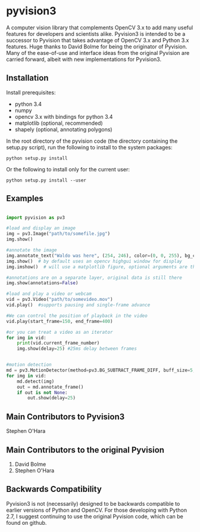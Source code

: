# pyvision3
A computer vision library that complements OpenCV 3.x to add many useful features for developers and scientists alike. Pyvision3 is intended to be a successor to Pyvision that takes advantage of OpenCV 3.x and Python 3.x features. Huge thanks to David Bolme for being the originator of Pyvision. Many of the ease-of-use and interface ideas from the original Pyvision are carried forward, albeit with new implementations for Pyvision3.

## Installation
Install prerequisites:

* python 3.4
* numpy
* opencv 3.x with bindings for python 3.4
* matplotlib (optional, recommended)
* shapely (optional, annotating polygons)

In the root directory of the pyvision code (the directory containing the setup.py script), run the following to install to the system packages:

    python setup.py install

Or the following to install only for the current user:

    python setup.py install --user

## Examples

```python

import pyvision as pv3

#load and display an image
img = pv3.Image("path/to/somefile.jpg")
img.show()

#annotate the image
img.annotate_text("Waldo was here", (254, 246), color=(0, 0, 255), bg_color=(255, 255, 255))
img.show()  # by default uses an opencv highgui window for display
img.imshow()  # will use a matplotlib figure, optional arguments are the same as img.show()

#annotations are on a separate layer, original data is still there
img.show(annotations=False)

#load and play a video or webcam
vid = pv3.Video("path/to/somevideo.mov")
vid.play()  #supports pausing and single-frame advance

#We can control the position of playback in the video
vid.play(start_frame=150, end_frame=400)

#or you can treat a video as an iterator
for img in vid:
	print(vid.current_frame_number)
	img.show(delay=25) #25ms delay between frames


#motion detection
md = pv3.MotionDetector(method=pv3.BG_SUBTRACT_FRAME_DIFF, buff_size=5, thresh=80)
for img in vid:
    md.detect(img)
    out = md.annotate_frame()
    if out is not None:
        out.show(delay=25)
```

## Main Contributors to Pyvision3
Stephen O'Hara

## Main Contributors to the original Pyvision
1. David Bolme
2. Stephen O'Hara

## Backwards Compatibility
Pyvision3 is not (necessarily) designed to be backwards compatible to earlier versions of Python and OpenCV. For those developing with Python 2.7, I suggest continuing to use the original Pyvision code, which can be found on github.
